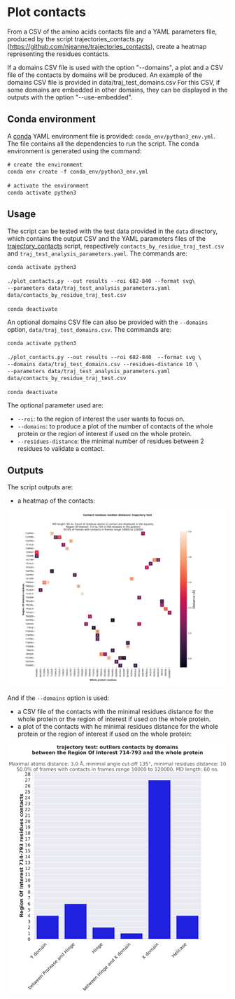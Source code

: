 # Plot contacts

From a CSV of the amino acids contacts file and a YAML parameters file, produced by the script 
trajectories_contacts.py (https://github.com/njeanne/trajectories_contacts), create a heatmap representing the 
residues contacts.

If a domains CSV file is used with the option "--domains", a plot and a CSV file of the contacts by domains will be 
produced. An example of the domains CSV file is provided in data/traj_test_domains.csv
For this CSV, if some domains are embedded in other domains, they can be displayed in the outputs with the option 
"--use-embedded".

## Conda environment

A [conda](https://docs.conda.io/projects/conda/en/latest/index.html) YAML environment file is provided: 
`conda_env/python3_env.yml`. The file contains all the dependencies to run the script.
The conda environment is generated using the command:
```shell script
# create the environment
conda env create -f conda_env/python3_env.yml

# activate the environment
conda activate python3
```

## Usage

The script can be tested with the test data provided in the `data` directory, which contains the output CSV and the 
YAML parameters files of the [trajectory_contacts](https://github.com/njeanne/trajectories_contacts) script, 
respectively `contacts_by_residue_traj_test.csv` and `traj_test_analysis_parameters.yaml`. The commands are:

```shell script
conda activate python3

./plot_contacts.py --out results --roi 682-840 --format svg\
--parameters data/traj_test_analysis_parameters.yaml data/contacts_by_residue_traj_test.csv

conda deactivate
```

An optional domains CSV file can also be provided with the `--domains` option, `data/traj_test_domains.csv`. The 
commands are:

```shell script
conda activate python3

./plot_contacts.py --out results --roi 682-840  --format svg \
--domains data/traj_test_domains.csv --residues-distance 10 \
--parameters data/traj_test_analysis_parameters.yaml  data/contacts_by_residue_traj_test.csv

conda deactivate
```

The optional parameter used are:
- `--roi`: to the region of interest the user wants to focus on.
- `--domains`: to produce a plot of the number of contacts of the whole protein or the region of interest if used on 
the whole protein.
- `--residues-distance`: the minimal number of residues between 2 residues to validate a contact.

## Outputs

The script outputs are:
- a heatmap of the contacts:

![contacts heatmap](doc/_static/heatmap.svg)

And if the `--domains` option is used: 
- a CSV file of the contacts with the minimal residues distance for the whole protein or the region of interest if used 
on the whole protein.
- a plot of the contacts with he minimal residues distance for the whole protein or the region of interest if used on 
the whole protein:

![contacts heatmap](doc/_static/outliers.svg)